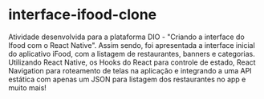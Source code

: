 # interface-ifood-clone
Atividade desenvolvida para a plataforma DIO - "Criando a interface do Ifood com o React Native". Assim sendo, foi apresentada a interface inicial do aplicativo iFood, com a listagem de restaurantes, banners e categorias. Utilizando React Native, os Hooks do React para controle de estado, React Navigation para roteamento de telas na aplicação e integrando a uma API estática com apenas um JSON para listagem dos restaurantes no app e muito mais! 
